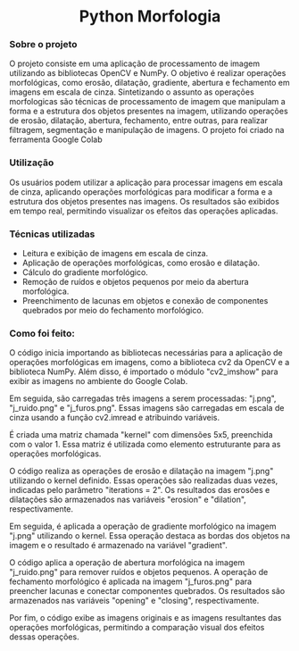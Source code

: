 <h1 align="center">Python Morfologia</h1>
<h3>Sobre o projeto</h3>
<p>O projeto consiste em uma aplicação de processamento de imagem utilizando as bibliotecas OpenCV e NumPy. O objetivo é realizar operações morfológicas, como erosão, dilatação, gradiente, abertura e fechamento em imagens em escala de cinza. Sintetizando o assunto as operações morfologicas são técnicas de processamento de imagem que manipulam a forma e a estrutura dos objetos presentes na imagem, utilizando operações de erosão, dilatação, abertura, fechamento, entre outras, para realizar filtragem, segmentação e manipulação de imagens. O projeto foi criado na ferramenta Google Colab</p> 

<h3>Utilização</h3>
<p>Os usuários podem utilizar a aplicação para processar imagens em escala de cinza, aplicando operações morfológicas para modificar a forma e a estrutura dos objetos presentes nas imagens. Os resultados são exibidos em tempo real, permitindo visualizar os efeitos das operações aplicadas.</p>

<h3>Técnicas utilizadas</h3>

- Leitura e exibição de imagens em escala de cinza.
- Aplicação de operações morfológicas, como erosão e dilatação.
- Cálculo do gradiente morfológico.
- Remoção de ruídos e objetos pequenos por meio da abertura morfológica.
- Preenchimento de lacunas em objetos e conexão de componentes quebrados por meio do fechamento morfológico.

<h3>Como foi feito:</h3>
<p>O código inicia importando as bibliotecas necessárias para a aplicação de operações morfológicas em imagens, como a biblioteca cv2 da OpenCV e a biblioteca NumPy. Além disso, é importado o módulo "cv2_imshow" para exibir as imagens no ambiente do Google Colab.

Em seguida, são carregadas três imagens a serem processadas: "j.png", "j_ruido.png" e "j_furos.png". Essas imagens são carregadas em escala de cinza usando a função cv2.imread e atribuindo variáveis.

É criada uma matriz chamada "kernel" com dimensões 5x5, preenchida com o valor 1. Essa matriz é utilizada como elemento estruturante para as operações morfológicas.

O código realiza as operações de erosão e dilatação na imagem "j.png" utilizando o kernel definido. Essas operações são realizadas duas vezes, indicadas pelo parâmetro "iterations = 2". Os resultados das erosões e dilatações são armazenados nas variáveis "erosion" e "dilation", respectivamente.

Em seguida, é aplicada a operação de gradiente morfológico na imagem "j.png" utilizando o kernel. Essa operação destaca as bordas dos objetos na imagem e o resultado é armazenado na variável "gradient".

O código aplica a operação de abertura morfológica na imagem "j_ruido.png" para remover ruídos e objetos pequenos. A operação de fechamento morfológico é aplicada na imagem "j_furos.png" para preencher lacunas e conectar componentes quebrados. Os resultados são armazenados nas variáveis "opening" e "closing", respectivamente.</p>

Por fim, o código exibe as imagens originais e as imagens resultantes das operações morfológicas, permitindo a comparação visual dos efeitos dessas operações.
